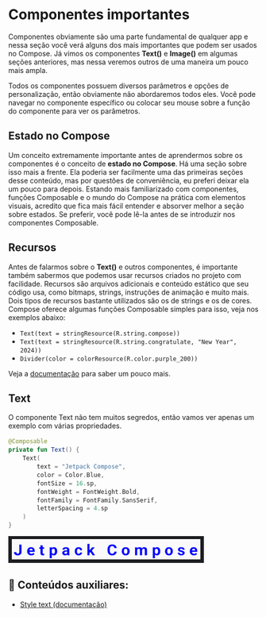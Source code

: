 # Componentes importantes

Componentes obviamente são uma parte fundamental de qualquer app e nessa seção você verá alguns dos mais importantes que podem ser usados no Compose. Já vimos os componentes **Text()** e **Image()** em algumas seções anteriores, mas nessa veremos outros de uma maneira um pouco mais ampla.

Todos os componentes possuem diversos parâmetros e opções de personalização, então obviamente não abordaremos todos eles. Você pode navegar no componente específico ou colocar seu mouse sobre a função do componente para ver os parâmetros.

## Estado no Compose

Um conceito extremamente importante antes de aprendermos sobre os componentes é o conceito de **estado no Compose**. Há uma seção sobre isso mais a frente. Ela poderia ser facilmente uma das primeiras seções desse conteúdo, mas por questões de conveniência, eu preferi deixar ela um pouco para depois. Estando mais familiarizado com componentes, funções Composable e o mundo do Compose na prática com elementos visuais, acredito que fica mais fácil entender e absorver melhor a seção sobre estados. Se preferir, você pode lê-la antes de se introduzir nos componentes Composable.

## Recursos

Antes de falarmos sobre o **Text()** e outros componentes, é importante também sabermos que podemos usar recursos criados no projeto com facilidade. Recursos são arquivos adicionais e conteúdo estático que seu código usa, como bitmaps, strings, instruções de animação e muito mais. Dois tipos de recursos bastante utilizados são os de strings e os de cores. Compose oferece algumas funções Composable simples para isso, veja nos exemplos abaixo:

- ```Text(text = stringResource(R.string.compose))```
- ```Text(text = stringResource(R.string.congratulate, "New Year", 2024))```
- ```Divider(color = colorResource(R.color.purple_200))```

Veja a [documentação](https://developer.android.com/jetpack/compose/resources) para saber um pouco mais.

## Text

O componente Text não tem muitos segredos, então vamos ver apenas um exemplo com várias propriedades.

```kotlin
@Composable
private fun Text() {
    Text(
        text = "Jetpack Compose",
        color = Color.Blue,
        fontSize = 16.sp,
        fontWeight = FontWeight.Bold,
        fontFamily = FontFamily.SansSerif,
        letterSpacing = 4.sp
    )
}
```

![Text](text/img-01.png)

## :link: Conteúdos auxiliares:
- [Style text (documentação)](https://developer.android.com/jetpack/compose/text/style-text)